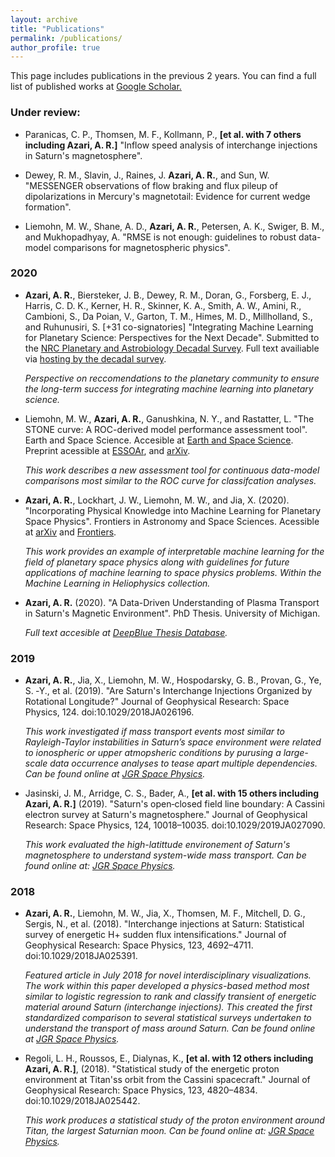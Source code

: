 ```yaml
---
layout: archive
title: "Publications"
permalink: /publications/
author_profile: true
---
```

This page includes publications in the previous 2 years. You can find a full list of published works at <a href="https://scholar.google.com/citations?hl=en&user=UdcGQbYAAAAJ"> Google Scholar.</a>

### Under review: 

* Paranicas, C. P., Thomsen, M. F., Kollmann, P., **[et al. with 7 others including Azari, A. R.]** "Inflow speed analysis of interchange injections in Saturn's magnetosphere".

* Dewey, R. M., Slavin, J., Raines, J. **Azari, A. R.**, and Sun, W. "MESSENGER observations of flow braking and flux pileup of dipolarizations in Mercury's magnetotail: Evidence for current wedge formation".

* Liemohn, M. W., Shane, A. D., **Azari, A. R.**, Petersen, A. K., Swiger, B. M., and Mukhopadhyay, A. "RMSE is not enough: guidelines to robust data-model comparisons for magnetospheric physics".


### 2020

* **Azari, A. R.**, Biersteker, J. B., Dewey, R. M., Doran, G., Forsberg, E. J., Harris, C. D. K., Kerner, H. R., Skinner, K. A., Smith, A. W., Amini, R., Cambioni, S., Da Poian, V., Garton, T. M., Himes, M. D., Millholland, S., and Ruhunusiri, S. [+31 co-signatories] "Integrating Machine Learning for Planetary Science: Perspectives for the Next Decade".  Submitted to the <a href="https://www.nationalacademies.org/our-work/planetary-science-and-astrobiology-decadal-survey-2023-2032"> NRC Planetary and Astrobiology Decadal Survey</a>. Full text availiable via <a href="http://surveygizmoresponseuploads.s3.amazonaws.com/fileuploads/623127/5489366/214-9e0b1af3bd2b40cd24fdedaedb325596_AzariAbigailR.pdf">hosting by the decadal survey</a>. 

  *Perspective on reccomendations to the planetary community to ensure the long-term success for integrating machine learning into planetary science.*

* Liemohn, M. W., **Azari, A. R.**, Ganushkina, N. Y., and Rastatter, L. "The STONE curve: A ROC-derived model performance assessment tool". Earth and Space Science. Accesible at <a href="https://doi.org/10.1029/2020EA001106"> Earth and Space Science</a>. Preprint acessible at <a href="https://www.essoar.org/doi/10.1002/essoar.10502020.1"> ESSOAr</a>, and <a href="https://arxiv.org/abs/2005.03542"> arXiv</a>.

  *This work describes a new assessment tool for continuous data-model comparisons most similar to the ROC curve for classifcation analyses.*

* **Azari, A. R.**, Lockhart, J. W., Liemohn, M. W., and Jia, X. (2020). "Incorporating Physical Knowledge into Machine Learning for Planetary Space Physics". Frontiers in Astronomy and Space Sciences. Acessible at <a href="https://arxiv.org/abs/2006.01927"> arXiv</a> and <a href="https://www.frontiersin.org/articles/10.3389/fspas.2020.00036/"> Frontiers</a>.

  *This work provides an example of interpretable machine learning for the field of planetary space physics along with guidelines for future applications of machine learning to space physics problems. Within the Machine Learning in Heliophysics collection.*
  
* **Azari, A. R.** (2020). "A Data-Driven Understanding of Plasma Transport in Saturn's Magnetic Environment". PhD Thesis. University of Michigan. 

  *Full text accesible at  <a href="https://deepblue.lib.umich.edu/handle/2027.42/155251"> DeepBlue Thesis Database</a>.* 


### 2019

* **Azari, A. R.**, Jia, X., Liemohn, M. W., Hospodarsky, G. B., Provan, G., Ye, S. ‐Y., et al. (2019). "Are Saturn's Interchange Injections Organized by Rotational Longitude?" Journal of Geophysical Research: Space Physics, 124. doi:10.1029/2018JA026196.

  *This work investigated if mass transport events most similar to Rayleigh-Taylor instabilities in Saturn’s space environment were related to ionospheric or upper atmopsheric conditions by purusing a large-scale data occurrence analyses to tease apart multiple dependencies. Can be found online at <a href="https://doi.org/10.1029/2018JA026196"> JGR Space Physics</a>.*
  
* Jasinski, J. M., Arridge, C. S., Bader, A., **[et al. with 15 others including Azari, A. R.]** (2019). "Saturn's open‐closed field line boundary: A Cassini electron survey at Saturn's magnetosphere." Journal of Geophysical Research: Space Physics, 124, 10018–10035. doi:10.1029/2019JA027090.

  *This work evaluated the high-latittude environement of Saturn's magnetosphere to understand system-wide mass transport. Can be found online at: <a href="https://doi.org/10.1029/2019JA027090"> JGR Space Physics</a>.*

### 2018

* **Azari, A. R.**, Liemohn, M. W., Jia, X., Thomsen, M. F., Mitchell, D. G., Sergis, N., et al. (2018). "Interchange injections at Saturn: Statistical survey of energetic H+ sudden flux intensifications." Journal of Geophysical Research: Space Physics, 123, 4692–4711. doi:10.1029/2018JA025391.

  *Featured article in July 2018 for novel interdisciplinary visualizations. The work within this paper developed a physics-based method most similar to logistic regression to rank and classify transient of energetic material around Saturn (interchange injections). This created the first standardized comparison to several statistical surveys undertaken to understand the transport of mass around Saturn. Can be found online at <a href="https://doi.org/10.1029/2018JA025391"> JGR Space Physics</a>.*
  
* Regoli, L. H., Roussos, E., Dialynas, K., **[et al. with 12 others including Azari, A. R.]**, (2018). "Statistical study of the energetic proton environment at Titan'ss orbit from the Cassini spacecraft." Journal of Geophysical Research: Space Physics, 123, 4820–4834. doi:10.1029/2018JA025442.

  *This work produces a statistical study of the proton environment around Titan, the largest Saturnian moon. Can be found online at: <a href="https://doi.org/10.1029/2018JA025442"> JGR Space Physics</a>.*
  

<!-- ## Computational Resources:  ---> 


<!-- {% if author.googlescholar %}
  You can also find my articles on <u><a href="{{author.googlescholar}}">my Google Scholar profile</a>.</u>
{% endif %} ---> 

<!-- {% include base_path %} ---> 

<!-- {% for post in site.publications reversed %}
  {% include archive-single.html %}
{% endfor %} ---> 
